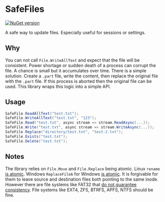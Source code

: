 # SafeFiles

[![NuGet version](https://badge.fury.io/nu/SafeFiles.svg)](https://www.nuget.org/packages/SafeFiles)

A safe way to update files. Especially useful for sessions or settings.

## Why

You can not call `File.WriteAllText` and expect that the file will be consistent.
Power shortage or sudden death of a process can corrupt the file.
A chance is small but it accumulates over time.
There is a simple solution.
Create a `.part` file, write the content, then replace the original file with the `.part` file.
If this process is aborted then the original file can be used.
This library wraps this logic into a simple API.

## Usage

```C#
SafeFile.ReadAllText("test.txt");
SafeFile.WriteAllText("test.txt", "123");
SafeFile.Read("test.txt", async stream => stream.ReadAsync(...));
SafeFile.Write("test.txt", async stream => stream.WriteAsync(...));
SafeFile.Replace("directory/test.txt", "test-2.txt");
SafeFile.Exists("test.txt");
SafeFile.Delete("test.txt");
```

## Notes

The library relies on `File.Move` and `File.Replace` being atomic.
Linux `rename` [is atomic](`https://stackoverflow.com/a/7054851`).
Windows `ReplaceFileA` for Windows [is atomic](https://github.com/bobvanderlinden/sharpfilesystem/issues/8).
It is forgivable for them to leave source and destination files both pointing to the same inode.
However there are file systems like FAT32 that [do not guarantee consistency](https://yhbt.net/lore/all/20191022105413.pj6i3ydetnfgnkzh@pali).
File systems like EXT4, ZFS, BTRFS, APFS, NTFS should be fine.
